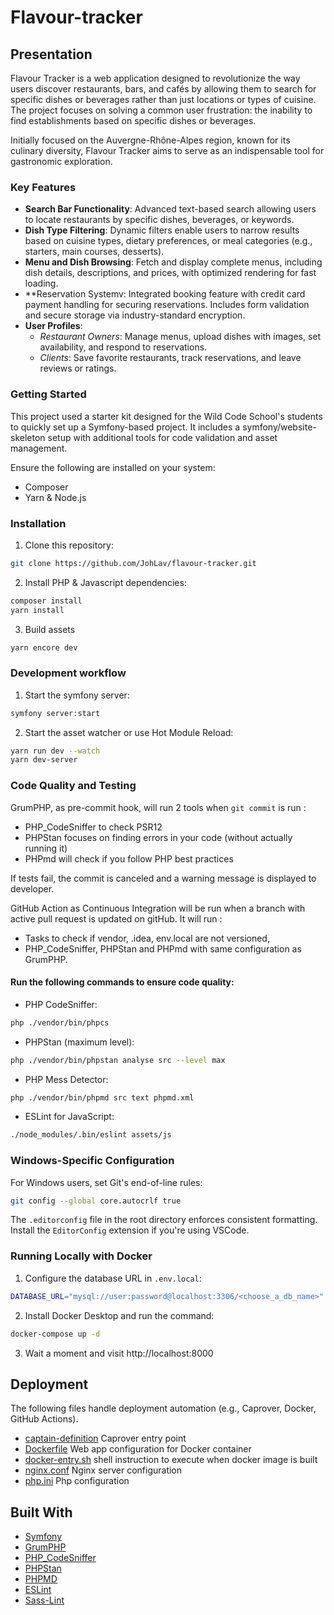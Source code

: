 # Flavour-tracker

## Presentation

Flavour Tracker is a web application designed to revolutionize the way users discover restaurants, bars, and cafés by allowing them to search for specific dishes or beverages rather than just locations or types of cuisine. The project focuses on solving a common user frustration: the inability to find establishments based on specific dishes or beverages.

Initially focused on the Auvergne-Rhône-Alpes region, known for its culinary diversity, Flavour Tracker aims to serve as an indispensable tool for gastronomic exploration.

### Key Features

- **Search Bar Functionality**: Advanced text-based search allowing users to locate restaurants by specific dishes, beverages, or keywords.
- **Dish Type Filtering**: Dynamic filters enable users to narrow results based on cuisine types, dietary preferences, or meal categories (e.g., starters, main courses, desserts).
- **Menu and Dish Browsing**: Fetch and display complete menus, including dish details, descriptions, and prices, with optimized rendering for fast loading.
- **Reservation Systemv: Integrated booking feature with credit card payment handling for securing reservations. Includes form validation and secure storage via industry-standard encryption.
- **User Profiles**:
  - *Restaurant Owners*: Manage menus, upload dishes with images, set availability, and respond to reservations.
  - *Clients*: Save favorite restaurants, track reservations, and leave reviews or ratings.

### Getting Started

This project used a starter kit designed for the Wild Code School's students to quickly set up a Symfony-based project. It includes a symfony/website-skeleton setup with additional tools for code validation and asset management.

Ensure the following are installed on your system:
- Composer
- Yarn & Node.js

### Installation

1. Clone this repository:
```bash
git clone https://github.com/JohLav/flavour-tracker.git
```

2. Install PHP & Javascript dependencies:
```bash
composer install
yarn install
```

3. Build assets
```bash
yarn encore dev
```

### Development workflow
1. Start the symfony server:
```bash
symfony server:start
```

2. Start the asset watcher or use Hot Module Reload:
```bash
yarn run dev --watch
yarn dev-server
```

### Code Quality and Testing

GrumPHP, as pre-commit hook, will run 2 tools when `git commit` is run :

- PHP_CodeSniffer to check PSR12
- PHPStan focuses on finding errors in your code (without actually running it)
- PHPmd will check if you follow PHP best practices

If tests fail, the commit is canceled and a warning message is displayed to developer.

GitHub Action as Continuous Integration will be run when a branch with active pull request is updated on gitHub. It will run :

- Tasks to check if vendor, .idea, env.local are not versioned,
- PHP_CodeSniffer, PHPStan and PHPmd with same configuration as GrumPHP.

#### Run the following commands to ensure code quality:

- PHP CodeSniffer:
```bash
php ./vendor/bin/phpcs
```
- PHPStan (maximum level):
```bash
php ./vendor/bin/phpstan analyse src --level max
```
- PHP Mess Detector:
```bash
php ./vendor/bin/phpmd src text phpmd.xml
```
- ESLint for JavaScript:
```bash
./node_modules/.bin/eslint assets/js
```

### Windows-Specific Configuration

For Windows users, set Git's end-of-line rules:
```bash
git config --global core.autocrlf true
```

The `.editorconfig` file in the root directory enforces consistent formatting. Install the `EditorConfig` extension if you're using VSCode.

### Running Locally with Docker

1. Configure the database URL in `.env.local`:
```bash
DATABASE_URL="mysql://user:password@localhost:3306/<choose_a_db_name>"
```

2. Install Docker Desktop and run the command:
```bash
docker-compose up -d
```
3. Wait a moment and visit http://localhost:8000


## Deployment

The following files handle deployment automation (e.g., Caprover, Docker, GitHub Actions).

* [captain-definition](/captain-definition) Caprover entry point
* [Dockerfile](/Dockerfile) Web app configuration for Docker container
* [docker-entry.sh](/docker-entry.sh) shell instruction to execute when docker image is built
* [nginx.conf](/ginx.conf) Nginx server configuration
* [php.ini](/php.ini) Php configuration


## Built With

* [Symfony](https://github.com/symfony/symfony)
* [GrumPHP](https://github.com/phpro/grumphp)
* [PHP_CodeSniffer](https://github.com/squizlabs/PHP_CodeSniffer)
* [PHPStan](https://github.com/phpstan/phpstan)
* [PHPMD](http://phpmd.org)
* [ESLint](https://eslint.org/)
* [Sass-Lint](https://github.com/sasstools/sass-lint)
